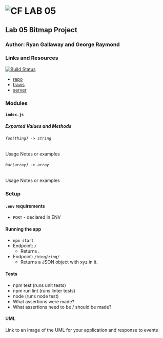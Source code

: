 ![CF](http://i.imgur.com/7v5ASc8.png) LAB 05
=================================================

## Lab 05 Bitmap Project

### Author: Ryan Gallaway and George Raymond

### Links and Resources

[![Build Status](https://www.travis-ci.com/rkgallaway/05-project.svg?branch=master)](https://www.travis-ci.com/rkgallaway/05-project)

* [repo](https://github.com/rkgallaway/05-project)
* [travis](https://www.travis-ci.com/rkgallaway/05-project)
* [server](https://lab-05-bitmap-project.herokuapp.com)

### Modules
#### `index.js`
##### Exported Values and Methods

###### `foo(thing) -> string`
Usage Notes or examples

###### `bar(array) -> array`
Usage Notes or examples

### Setup
#### `.env` requirements
* `PORT` - declared in ENV

#### Running the app
* `npm start`
* Endpoint: `/`
  * Returns <insert>.
* Endpoint: `/bing/zing/`
  * Returns a JSON object with xyz in it.

#### Tests
* npm test (runs unit tests)
* npm run  lint (runs linter tests)
* node <filename> (runs node test)
* What assertions were made?
* What assertions need to be / should be made?

#### UML
Link to an image of the UML for your application and response to events
